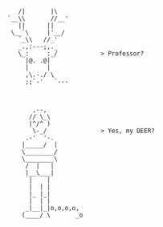 
                     /|       |\
                  `__\\       //__'
                     ||      ||
                   \__`\     |'__/
                     `_\\   //_'
                     _.,:---;,._
                     \_:     :_/            > Professor?
                       |@. .@|
                       |     |
                       ,\.-./ \
                       ;;`-'   `---
                       
                       
                       
                         ,--,
                        // \_\
                        |^/^ )
                         \-_/               > Yes, my DEER?
                       .-'  '-.
                      |_____/  |
                      \________/
                      \________\
                       /  |   |
                       |__\___|
                        |    |
                        |  | |
                        |_ |_|
                        |  | |
                       _|__|_|o,o,o,o,
                      (____/ \       _o
